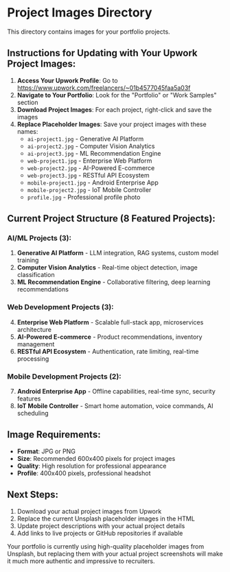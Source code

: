 # Project Images Directory

This directory contains images for your portfolio projects. 

## Instructions for Updating with Your Upwork Project Images:

1. **Access Your Upwork Profile**: Go to https://www.upwork.com/freelancers/~01b4577045faa5a03f
2. **Navigate to Your Portfolio**: Look for the "Portfolio" or "Work Samples" section
3. **Download Project Images**: For each project, right-click and save the images
4. **Replace Placeholder Images**: Save your project images with these names:
   - `ai-project1.jpg` - Generative AI Platform
   - `ai-project2.jpg` - Computer Vision Analytics
   - `ai-project3.jpg` - ML Recommendation Engine
   - `web-project1.jpg` - Enterprise Web Platform
   - `web-project2.jpg` - AI-Powered E-commerce
   - `web-project3.jpg` - RESTful API Ecosystem
   - `mobile-project1.jpg` - Android Enterprise App
   - `mobile-project2.jpg` - IoT Mobile Controller
   - `profile.jpg` - Professional profile photo

## Current Project Structure (8 Featured Projects):

### AI/ML Projects (3):
1. **Generative AI Platform** - LLM integration, RAG systems, custom model training
2. **Computer Vision Analytics** - Real-time object detection, image classification
3. **ML Recommendation Engine** - Collaborative filtering, deep learning recommendations

### Web Development Projects (3):
4. **Enterprise Web Platform** - Scalable full-stack app, microservices architecture
5. **AI-Powered E-commerce** - Product recommendations, inventory management
6. **RESTful API Ecosystem** - Authentication, rate limiting, real-time processing

### Mobile Development Projects (2):
7. **Android Enterprise App** - Offline capabilities, real-time sync, security features
8. **IoT Mobile Controller** - Smart home automation, voice commands, AI scheduling

## Image Requirements:
- **Format**: JPG or PNG
- **Size**: Recommended 600x400 pixels for project images
- **Quality**: High resolution for professional appearance
- **Profile**: 400x400 pixels, professional headshot

## Next Steps:
1. Download your actual project images from Upwork
2. Replace the current Unsplash placeholder images in the HTML
3. Update project descriptions with your actual project details
4. Add links to live projects or GitHub repositories if available

Your portfolio is currently using high-quality placeholder images from Unsplash, but replacing them with your actual project screenshots will make it much more authentic and impressive to recruiters.
